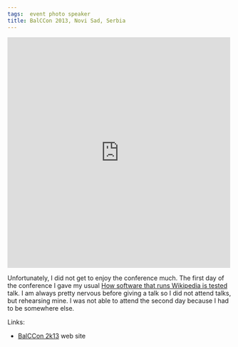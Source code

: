 ```yaml
---
tags:  event photo speaker
title: BalCCon 2013, Novi Sad, Serbia
---
```

<iframe src="https://www.facebook.com/plugins/post.php?href=https%3A%2F%2Fwww.facebook.com%2Fmedia%2Fset%2F%3Fset%3Da.10154541719272290.1073741913.735252289%26type%3D3&width=500" width="500" height="518" style="border:none;overflow:hidden" scrolling="no" frameborder="0" allowTransparency="true"></iframe>

Unfortunately, I did not get to enjoy the conference much. The first day of the conference I gave my usual [How software that runs Wikipedia is tested](/how-software-that-runs-wikipedia-is-tested) talk. I am always pretty nervous before giving a talk so I did not attend talks, but rehearsing mine. I was not able to attend the second day because I had to be somewhere else.

Links:

- [BalCCon 2k13](https://2k13.balccon.org/congress/2013/wiki/index.php?title=BalCCon_06-07_September_2013) web site
